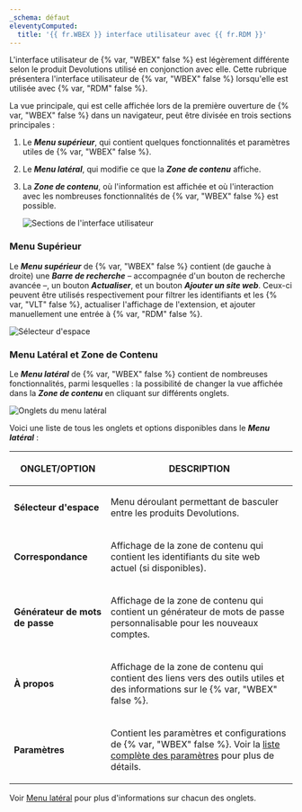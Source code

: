 ```yaml
---
_schema: défaut
eleventyComputed:
  title: '{{ fr.WBEX }} interface utilisateur avec {{ fr.RDM }}'
---
```

L'interface utilisateur de {% var, "WBEX" false %} est légèrement différente selon le produit Devolutions utilisé en conjonction avec elle. Cette rubrique présentera l'interface utilisateur de {% var, "WBEX" false %} lorsqu'elle est utilisée avec {% var, "RDM" false %}.

La vue principale, qui est celle affichée lors de la première ouverture de {% var, "WBEX" false %} dans un navigateur, peut être divisée en trois sections principales :

1. Le ***Menu supérieur***, qui contient quelques fonctionnalités et paramètres utiles de {% var, "WBEX" false %}.
2. Le ***Menu latéral***, qui modifie ce que la ***Zone de contenu*** affiche.
3. La ***Zone de contenu***, où l'information est affichée et où l'interaction avec les nombreuses fonctionnalités de {% var, "WBEX" false %} est possible.

   ![Sections de l'interface utilisateur](https://cdnweb.devolutions.net/docs/WEBX4122_2024_2.png "Sections de l'interface utilisateur")

### Menu Supérieur

Le ***Menu supérieur*** de {% var, "WBEX" false %} contient (de gauche à droite) une ***Barre de recherche*** – accompagnée d'un bouton de recherche avancée –, un bouton ***Actualiser***, et un bouton ***Ajouter un site web***. Ceux-ci peuvent être utilisés respectivement pour filtrer les identifiants et les {% var, "VLT" false %}, actualiser l'affichage de l'extension, et ajouter manuellement une entrée à {% var, "RDM" false %}.

![Sélecteur d'espace](https://cdnweb.devolutions.net/docs/WEBX4123_2024_2.png "Sélecteur d'espace")

### Menu Latéral et Zone de Contenu

Le ***Menu latéral*** de {% var, "WBEX" false %} contient de nombreuses fonctionnalités, parmi lesquelles : la possibilité de changer la vue affichée dans la ***Zone de contenu*** en cliquant sur différents onglets.

![Onglets du menu latéral](https://cdnweb.devolutions.net/docs/WEBX4011_2024_2.png "Onglets du menu latéral")

Voici une liste de tous les onglets et options disponibles dans le ***Menu latéral*** :

<table><thead><tr><th><p>ONGLET/OPTION</p></th><th><p>DESCRIPTION</p></th></tr></thead><tbody><tr><td><p><strong>Sélecteur d'espace</strong></p></td><td><p>Menu déroulant permettant de basculer entre les produits Devolutions.</p></td></tr><tr><td><p><strong>Correspondance</strong></p></td><td><p>Affichage de la zone de contenu qui contient les identifiants du site web actuel (si disponibles).</p></td></tr><tr><td><p><strong>Générateur de mots de passe</strong></p></td><td><p>Affichage de la zone de contenu qui contient un générateur de mots de passe personnalisable pour les nouveaux comptes.</p></td></tr><tr><td><p><strong>À propos</strong></p></td><td><p>Affichage de la zone de contenu qui contient des liens vers des outils utiles et des informations sur le {% var, "WBEX" false %}.</p></td></tr><tr><td><p><strong>Paramètres</strong></p></td><td><p>Contient les paramètres et configurations de {% var, "WBEX" false %}. Voir la <a href="/workspace/workspace-browser-extension/settings/">liste complète des paramètres</a> pour plus de détails.</p></td></tr></tbody></table>

Voir [Menu latéral](/rdm/windows/workspace-browser-extension/workspace-browser-extension-user-interface/side-menu/) pour plus d'informations sur chacun des onglets.
